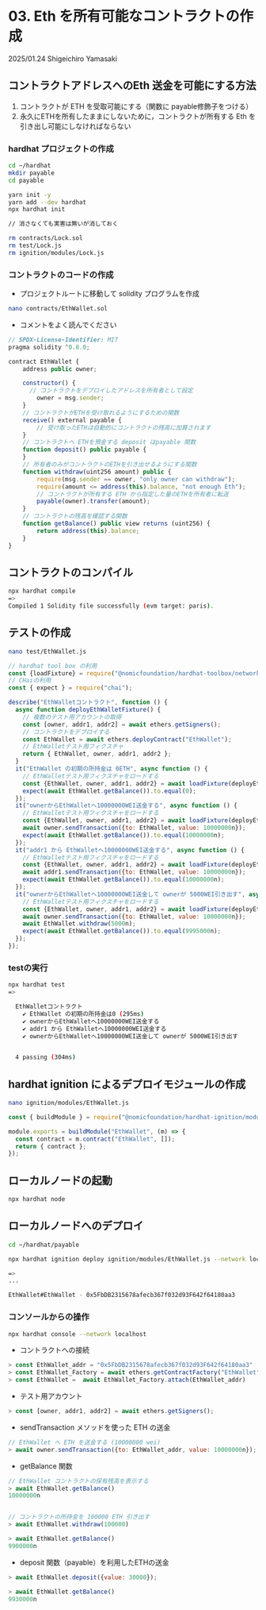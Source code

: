 # 03. Eth を所有可能なコントラクトの作成

2025/01.24
Shigeichiro Yamasaki

## コントラクトアドレスへのEth 送金を可能にする方法

1. コントラクトが ETH を受取可能にする（関数に payable修飾子をつける）
2. 永久にETHを所有したままにしないために，コントラクトが所有する Eth を引き出し可能にしなければならない
 
### hardhat プロジェクトの作成

```bash
cd ~/hardhat
mkdir payable
cd payable
```

```bash
yarn init -y
yarn add --dev hardhat
npx hardhat init

// 消さなくても実害は無いが消しておく

rm contracts/Lock.sol
rm test/Lock.js
rm ignition/modules/Lock.js
```
### コントラクトのコードの作成

* プロジェクトルートに移動して solidity プログラムを作成

```bash
nano contracts/EthWallet.sol
```

* コメントをよく読んでください
  
```js
// SPDX-License-Identifier: MIT
pragma solidity ^0.8.0;

contract EthWallet {
    address public owner;

    constructor() {
      // コントラクトをデプロイしたアドレスを所有者として設定
        owner = msg.sender; 
    }
    // コントラクトがETHを受け取れるようにするための関数
    receive() external payable {
        // 受け取ったETHは自動的にコントラクトの残高に加算されます
    }
    // コントラクトへ ETHを預金する deposit はpayable 関数
    function deposit() public payable {
    }
    // 所有者のみがコントラクトのETHを引き出せるようにする関数
    function withdraw(uint256 amount) public {
        require(msg.sender == owner, "only owner can withdraw");
        require(amount <= address(this).balance, "not enough Eth");
        // コントラクトが所有する ETH から指定した量のETHを所有者に転送
        payable(owner).transfer(amount);
    }
    // コントラクトの残高を確認する関数
    function getBalance() public view returns (uint256) {
        return address(this).balance;
    }
}
```

## コントラクトのコンパイル

```bash
npx hardhat compile
=>
Compiled 1 Solidity file successfully (evm target: paris).
```

## テストの作成

```bash
nano test/EthWallet.js
```

```js
// hardhat tool box の利用
const {loadFixture} = require("@nomicfoundation/hardhat-toolbox/network-helpers");
// CHaiの利用
const { expect } = require("chai");

describe("EthWalletコントラクト", function () {
  async function deployEthWalletFixture() {
    // 複数のテスト用アカウントの取得
    const [owner, addr1, addr2] = await ethers.getSigners();
    // コントラクトをデプロイする
    const EthWallet = await ethers.deployContract("EthWallet");
    // EthWalletテスト用フィクスチャ
    return { EthWallet, owner, addr1, addr2 };
  }
  it("EthWallet の初期の所持金は 0ETH", async function () {
    // EthWalletテスト用フィクスチャをロードする
    const {EthWallet, owner, addr1, addr2} = await loadFixture(deployEthWalletFixture);
    expect(await EthWallet.getBalance()).to.equal(0);
  });
  it("ownerからEthWalletへ10000000WEI送金する", async function () {
    // EthWalletテスト用フィクスチャをロードする
    const {EthWallet, owner, addr1, addr2} = await loadFixture(deployEthWalletFixture);
    await owner.sendTransaction({to: EthWallet, value: 10000000n});
    expect(await EthWallet.getBalance()).to.equal(10000000n);
  });
  it("addr1 から EthWalletへ10000000WEI送金する", async function () {
    // EthWalletテスト用フィクスチャをロードする
    const {EthWallet, owner, addr1, addr2} = await loadFixture(deployEthWalletFixture);
    await addr1.sendTransaction({to: EthWallet, value: 10000000n});
    expect(await EthWallet.getBalance()).to.equal(10000000n);
  });
  it("ownerからEthWalletへ10000000WEI送金して ownerが 5000WEI引き出す", async function () {
    // EthWalletテスト用フィクスチャをロードする
    const {EthWallet, owner, addr1, addr2} = await loadFixture(deployEthWalletFixture);
    await owner.sendTransaction({to: EthWallet, value: 10000000n});
    await EthWallet.withdraw(5000n);
    expect(await EthWallet.getBalance()).to.equal(9995000n);
  });
});

```

### testの実行

```bash
npx hardhat test 
=>

  EthWalletコントラクト
    ✔ EthWallet の初期の所持金は0 (295ms)
    ✔ ownerからEthWalletへ10000000WEI送金する
    ✔ addr1 から EthWalletへ10000000WEI送金する
    ✔ ownerからEthWalletへ10000000WEI送金して ownerが 5000WEI引き出す


  4 passing (304ms)
```

## hardhat ignition によるデプロイモジュールの作成

```bash
nano ignition/modules/EthWallet.js
```


```js
const { buildModule } = require("@nomicfoundation/hardhat-ignition/modules");

module.exports = buildModule("EthWallet", (m) => {
  const contract = m.contract("EthWallet", []);
  return { contract };
});
```

## ローカルノードの起動

```bash
npx hardhat node
```

## ローカルノードへのデプロイ

```bash
cd ~/hardhat/payable
```


```bash
npx hardhat ignition deploy ignition/modules/EthWallet.js --network localhost

=>
...

EthWallet#EthWallet - 0x5FbDB2315678afecb367f032d93F642f64180aa3
```


### コンソールからの操作

```bash
npx hardhat console --network localhost
```

* コントラクトへの接続

```js
> const EthWallet_addr = "0x5FbDB2315678afecb367f032d93F642f64180aa3"
> const EthWallet_Factory = await ethers.getContractFactory("EthWallet")
> const EthWallet =  await EthWallet_Factory.attach(EthWallet_addr)
```

* テスト用アカウント

```js
> const [owner, addr1, addr2] = await ethers.getSigners();
```

* sendTransaction メソッドを使った ETH の送金

```js
// EthWallet へ ETH を送金する (10000000 wei)
> await owner.sendTransaction({to: EthWallet_addr, value: 10000000n});

```

* getBalance 関数

```js
// EthWallet コントラクトの保有残高を表示する
> await EthWallet.getBalance()
10000000n


// コントラクトの所持金を 100000 ETH 引き出す
> await EthWallet.withdraw(100000)

> await EthWallet.getBalance()
9900000n
```

* deposit 関数（payable）を利用したETHの送金

```js
> await EthWallet.deposit({value: 30000});

> await EthWallet.getBalance()
9930000n
```

